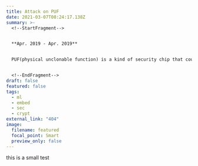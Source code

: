 ```yaml
---
title: Attack on PUF
date: 2021-03-07T08:24:17.138Z
summary: >-
  <!--StartFragment-->


  **Apr. 2019 - Apr. 2019**


  PUF(physical unclonable function) is a kind of security chip that could generate unclonable output by using process variation. This projet used different machine learning models(LR, SVM, CMA-ES) to predict the output of PUF and get approximate result.


  <!--EndFragment-->
draft: false
featured: false
tags:
  - ml
  - embed
  - sec
  - crypt
external_link: "404"
image:
  filename: featured
  focal_point: Smart
  preview_only: false
---
```

this is a small test
